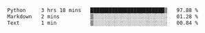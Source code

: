 <!--START_SECTION:waka-->

```txt
Python     3 hrs 18 mins   ████████████████████████▒   97.88 %
Markdown   2 mins          ▒░░░░░░░░░░░░░░░░░░░░░░░░   01.28 %
Text       1 min           ▒░░░░░░░░░░░░░░░░░░░░░░░░   00.84 %
```

<!--END_SECTION:waka-->
